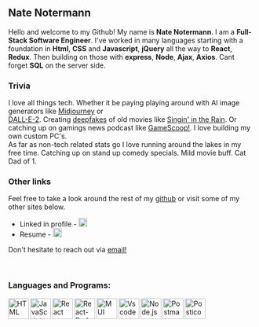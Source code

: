 ## Nate Notermann


Hello and welcome to my Github! My name is **Nate Notermann**. I am a **Full-Stack Software Engineer**. I've worked in many languages starting with a foundation in **Html**, **CSS** and **Javascript**, **jQuery** all the way to **React**, **Redux**. Then building on those with **express**, **Node**, **Ajax**, **Axios**. Cant forget **SQL** on the server side. 
<br/>

 ### Trivia
 I love all things tech. Whether it be paying playing around with AI image generators like 
  [Midjourney](https://www.midjourney.com/home/) or  
  [DALL-E-2](https://openai.com/dall-e-2/). Creating [deepfakes](https://scontent-msp1-1.cdninstagram.com/v/t50.16885-16/10000000_2565933013530816_5687062031410785406_n.mp4?efg=eyJ2ZW5jb2RlX3RhZyI6InZ0c192b2RfdXJsZ2VuLjEyODAuaWd0di5kZWZhdWx0IiwicWVfZ3JvdXBzIjoiW1wiaWdfd2ViX2RlbGl2ZXJ5X3Z0c19vdGZcIl0ifQ&_nc_ht=scontent-msp1-1.cdninstagram.com&_nc_cat=100&_nc_ohc=DXY3bX3WWMUAX9BlCLt&edm=ALQROFkBAAAA&vs=18077155606276684_3438702132&_nc_vs=HBksFQAYJEdJQ1dtQURBX01uVnN4MEpBSDdzMlVYSmdPeE9idlZCQUFBRhUAAsgBABUAGCRHSlg3TEF2aElhMldQTHNDQUkzYVFIZ1c3VVlxYnZWQkFBQUYVAgLIAQAoABgAGwGIB3VzZV9vaWwBMRUAACaYtv%2FUucScQBUCKAJDMywXQGWFT987ZFoYEmRhc2hfYmFzZWxpbmVfMV92MREAdewHAA%3D%3D&ccb=7-5&oe=63050655&oh=00_AT-flJvvXf_LS8Se7GTYNHxarmQk09GaOnfPzHiPQgh0-w&_nc_sid=30a2ef) of old movies like [Singin' in the Rain](https://www.rottentomatoes.com/m/singin_in_the_rain). Or catching up on gamings news podcast like [GameScoop!](https://www.youtube.com/watch?v=E-HuWmdVVng&list=PL99PCYdTX-vc_2yb9cnTYyqgiO5ujqp2R&ab_channel=IGNGames). I love building my own custom PC's. 
  <br>
  As far as non-tech related stats go I love running around the lakes in my free time. Catching up on stand up comedy specials. Mild movie buff. Cat Dad of 1. 


 ### Other links
 Feel free to take a look around the rest of my [github](https://github.com/NateNotermann)
 or visit some of my other sites below.

- Linked in profile - <a href='https://www.linkedin.com/in/nate-notermann/'><img alt="linkedin" src="https://upload.wikimedia.org/wikipedia/commons/0/01/LinkedIn_Logo.svg" height='18px'/></a>
- Resume - <a href='https://docs.google.com/document/d/1PAUsLDVCmBP8WFY73BN1u5lL5Fr-vDjPn1L0thMjKS0/edit#'><img alt="linkedin" src="https://upload.wikimedia.org/wikipedia/commons/thumb/6/66/Google_Docs_2020_Logo.svg/800px-Google_Docs_2020_Logo.svg.png" height='18px'/></a>

Don't hesitate to reach out via <a href = "mailto: nate.notermann@gmail.com">email!</a>



<br>

### Languages and Programs:
<a href="https://html.com/about/" target="_blank"> <img align="left" alt="HTML" height ="42px"  src="https://upload.wikimedia.org/wikipedia/commons/thumb/6/61/HTML5_logo_and_wordmark.svg/1024px-HTML5_logo_and_wordmark.svg.png"> </a>

<a href="https://www.javascript.com/" target="_blank"> <img align="left" alt="JavaScript" height ="42px"  src="https://upload.wikimedia.org/wikipedia/commons/9/99/Unofficial_JavaScript_logo_2.svg"> </a>

<a href="https://reactjs.org/" target="_blank"> <img align="left" alt="React" height ="42px" src="https://upload.wikimedia.org/wikipedia/commons/a/a7/React-icon.svg"></a>

<a href="https://react-redux.js.org/" target="_blank"> <img align="left" alt="React-Redux" height ="42px" src="https://d33wubrfki0l68.cloudfront.net/0834d0215db51e91525a25acf97433051f280f2f/c30f5/img/redux.svg"></a>

<a href="https://mui.com/" target="_blank"> <img src="https://img.icons8.com/color/480/material-ui.png" align="left" alt="MUI" height='42px'/> </a>

<a href="https://code.visualstudio.com/" target="_blank"> <img src="https://upload.wikimedia.org/wikipedia/commons/9/9a/Visual_Studio_Code_1.35_icon.svg" align="left" alt="Vscode" height='42px'/> </a>

<a href="https://nodejs.org" target="_blank"><img align="left" alt="Node.js" height ="42px" src="https://upload.wikimedia.org/wikipedia/commons/d/d9/Node.js_logo.svg"></a>

<a href="https://www.postman.com/" target="_blank"><img align="left" alt="Postman" height ="42px" src="https://voyager.postman.com/logo/postman-logo-icon-orange.svg"></a>

<a href="https://eggerapps.at/postico/" target="_blank"> <img src="https://images.g2crowd.com/uploads/product/image/large_detail/large_detail_9527e481fa86aee7aef5c962698d78ee/postico.png" align="left" alt="Postico" height='42px'/> </a>


<br>
<br>
<br>
